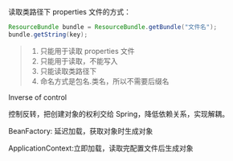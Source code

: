 读取类路径下 properties 文件的方式：

```java
ResourceBundle bundle = ResourceBundle.getBundle("文件名");
bundle.getString(key);
```

> 1. 只能用于读取 properties 文件
> 2. 只能用于读取，不能写入
> 3. 只能读取类路径下
> 4. 命名方式是包名.类名，所以不需要后缀名



Inverse of control

控制反转，把创建对象的权利交给 Spring，降低依赖关系，实现解耦。



BeanFactory: 延迟加载，获取对象时生成对象

ApplicationContext:立即加载，读取完配置文件后生成对象